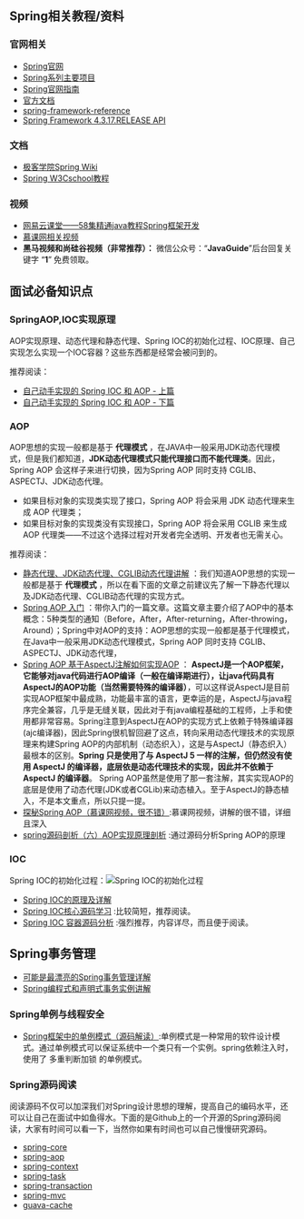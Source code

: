 ## Spring相关教程/资料

### 官网相关

- [Spring官网](https://spring.io/)
- [Spring系列主要项目](https://spring.io/projects)
- [Spring官网指南](https://spring.io/guides)
- [官方文档](https://spring.io/docs/reference)
- [spring-framework-reference](https://docs.spring.io/spring/docs/5.0.14.RELEASE/spring-framework-reference/index.html)
- [Spring Framework 4.3.17.RELEASE API](https://docs.spring.io/spring/docs/4.3.17.RELEASE/javadoc-api/)

### 文档

- [极客学院Spring Wiki](http://wiki.jikexueyuan.com/project/spring/transaction-management.html)
- [Spring W3Cschool教程](https://www.w3cschool.cn/wkspring/f6pk1ic8.html)

### 视频

- [网易云课堂——58集精通java教程Spring框架开发](http://study.163.com/course/courseMain.htm?courseId=1004475015#/courseDetail?tab=1&35)
- [慕课网相关视频](https://www.imooc.com/)
- **黑马视频和尚硅谷视频（非常推荐）：** 微信公众号：“**JavaGuide**”后台回复关键字 “**1**” 免费领取。

<!--more-->

## 面试必备知识点

### SpringAOP,IOC实现原理

AOP实现原理、动态代理和静态代理、Spring IOC的初始化过程、IOC原理、自己实现怎么实现一个IOC容器？这些东西都是经常会被问到的。

推荐阅读：

- [自己动手实现的 Spring IOC 和 AOP - 上篇](http://www.coolblog.xyz/2018/01/18/自己动手实现的-Spring-IOC-和-AOP-上篇/)
- [自己动手实现的 Spring IOC 和 AOP - 下篇](http://www.coolblog.xyz/2018/01/18/自己动手实现的-Spring-IOC-和-AOP-下篇/)

### AOP

AOP思想的实现一般都是基于 **代理模式** ，在JAVA中一般采用JDK动态代理模式，但是我们都知道，**JDK动态代理模式只能代理接口而不能代理类**。因此，Spring AOP 会这样子来进行切换，因为Spring AOP 同时支持 CGLIB、ASPECTJ、JDK动态代理。

- 如果目标对象的实现类实现了接口，Spring AOP 将会采用 JDK 动态代理来生成 AOP 代理类；
- 如果目标对象的实现类没有实现接口，Spring AOP 将会采用 CGLIB 来生成 AOP 代理类——不过这个选择过程对开发者完全透明、开发者也无需关心。

推荐阅读：

- [静态代理、JDK动态代理、CGLIB动态代理讲解](http://www.cnblogs.com/puyangsky/p/6218925.html) ：我们知道AOP思想的实现一般都是基于 **代理模式** ，所以在看下面的文章之前建议先了解一下静态代理以及JDK动态代理、CGLIB动态代理的实现方式。
- [Spring AOP 入门](https://juejin.im/post/5aa7818af265da23844040c6) ：带你入门的一篇文章。这篇文章主要介绍了AOP中的基本概念：5种类型的通知（Before，After，After-returning，After-throwing，Around）；Spring中对AOP的支持：AOP思想的实现一般都是基于代理模式，在Java中一般采用JDK动态代理模式，Spring AOP 同时支持 CGLIB、ASPECTJ、JDK动态代理，
- [Spring AOP 基于AspectJ注解如何实现AOP](https://juejin.im/post/5a55af9e518825734d14813f) ： **AspectJ是一个AOP框架，它能够对java代码进行AOP编译（一般在编译期进行），让java代码具有AspectJ的AOP功能（当然需要特殊的编译器）**，可以这样说AspectJ是目前实现AOP框架中最成熟，功能最丰富的语言，更幸运的是，AspectJ与java程序完全兼容，几乎是无缝关联，因此对于有java编程基础的工程师，上手和使用都非常容易。Spring注意到AspectJ在AOP的实现方式上依赖于特殊编译器(ajc编译器)，因此Spring很机智回避了这点，转向采用动态代理技术的实现原理来构建Spring AOP的内部机制（动态织入），这是与AspectJ（静态织入）最根本的区别。**Spring 只是使用了与 AspectJ 5 一样的注解，但仍然没有使用 AspectJ 的编译器，底层依是动态代理技术的实现，因此并不依赖于 AspectJ 的编译器**。 Spring AOP虽然是使用了那一套注解，其实实现AOP的底层是使用了动态代理(JDK或者CGLib)来动态植入。至于AspectJ的静态植入，不是本文重点，所以只提一提。
- [探秘Spring AOP（慕课网视频，很不错）](https://www.imooc.com/learn/869):慕课网视频，讲解的很不错，详细且深入
- [spring源码剖析（六）AOP实现原理剖析](https://blog.csdn.net/fighterandknight/article/details/51209822) :通过源码分析Spring AOP的原理

### IOC

Spring IOC的初始化过程：![Spring IOC的初始化过程](https://user-gold-cdn.xitu.io/2018/5/22/16387903ee72c831?w=709&h=56&f=png&s=4673)

- [Spring IOC的原理及详解](https://www.cnblogs.com/wang-meng/p/5597490.html)
- [Spring IOC核心源码学习](https://yikun.github.io/2015/05/29/Spring-IOC核心源码学习/) :比较简短，推荐阅读。
- [Spring IOC 容器源码分析](https://javadoop.com/post/spring-ioc) :强烈推荐，内容详尽，而且便于阅读。

## Spring事务管理

- [可能是最漂亮的Spring事务管理详解](https://juejin.im/post/5b00c52ef265da0b95276091)
- [Spring编程式和声明式事务实例讲解](https://juejin.im/post/5b010f27518825426539ba38)

### Spring单例与线程安全

- [Spring框架中的单例模式（源码解读）](http://www.cnblogs.com/chengxuyuanzhilu/p/6404991.html):单例模式是一种常用的软件设计模式。通过单例模式可以保证系统中一个类只有一个实例。spring依赖注入时，使用了 多重判断加锁 的单例模式。

### Spring源码阅读

阅读源码不仅可以加深我们对Spring设计思想的理解，提高自己的编码水平，还可以让自己在面试中如鱼得水。下面的是Github上的一个开源的Spring源码阅读，大家有时间可以看一下，当然你如果有时间也可以自己慢慢研究源码。

- [spring-core](https://github.com/seaswalker/Spring/blob/master/note/Spring.md)
- [spring-aop](https://github.com/seaswalker/Spring/blob/master/note/spring-aop.md)
- [spring-context](https://github.com/seaswalker/Spring/blob/master/note/spring-context.md)
- [spring-task](https://github.com/seaswalker/Spring/blob/master/note/spring-task.md)
- [spring-transaction](https://github.com/seaswalker/Spring/blob/master/note/spring-transaction.md)
- [spring-mvc](https://github.com/seaswalker/Spring/blob/master/note/spring-mvc.md)
- [guava-cache](https://github.com/seaswalker/Spring/blob/master/note/guava-cache.md)

